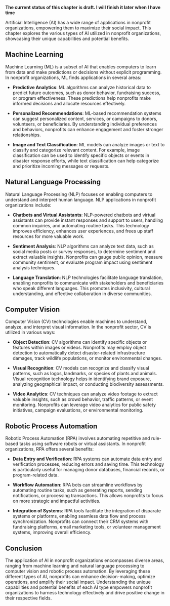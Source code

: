 **The current status of this chapter is draft. I will finish it later when I have time**

Artificial Intelligence (AI) has a wide range of applications in nonprofit organizations, empowering them to maximize their social impact. This chapter explores the various types of AI utilized in nonprofit organizations, showcasing their unique capabilities and potential benefits.

Machine Learning
----------------

Machine Learning (ML) is a subset of AI that enables computers to learn from data and make predictions or decisions without explicit programming. In nonprofit organizations, ML finds applications in several areas:

* **Predictive Analytics**: ML algorithms can analyze historical data to predict future outcomes, such as donor behavior, fundraising success, or program effectiveness. These predictions help nonprofits make informed decisions and allocate resources effectively.

* **Personalized Recommendations**: ML-based recommendation systems can suggest personalized content, services, or campaigns to donors, volunteers, or beneficiaries. By understanding individual preferences and behaviors, nonprofits can enhance engagement and foster stronger relationships.

* **Image and Text Classification**: ML models can analyze images or text to classify and categorize relevant content. For example, image classification can be used to identify specific objects or events in disaster response efforts, while text classification can help categorize and prioritize incoming messages or requests.

Natural Language Processing
---------------------------

Natural Language Processing (NLP) focuses on enabling computers to understand and interpret human language. NLP applications in nonprofit organizations include:

* **Chatbots and Virtual Assistants**: NLP-powered chatbots and virtual assistants can provide instant responses and support to users, handling common inquiries, and automating routine tasks. This technology improves efficiency, enhances user experiences, and frees up staff resources for more valuable work.

* **Sentiment Analysis**: NLP algorithms can analyze text data, such as social media posts or survey responses, to determine sentiment and extract valuable insights. Nonprofits can gauge public opinion, measure community sentiment, or evaluate program impact using sentiment analysis techniques.

* **Language Translation**: NLP technologies facilitate language translation, enabling nonprofits to communicate with stakeholders and beneficiaries who speak different languages. This promotes inclusivity, cultural understanding, and effective collaboration in diverse communities.

Computer Vision
---------------

Computer Vision (CV) technologies enable machines to understand, analyze, and interpret visual information. In the nonprofit sector, CV is utilized in various ways:

* **Object Detection**: CV algorithms can identify specific objects or features within images or videos. Nonprofits may employ object detection to automatically detect disaster-related infrastructure damages, track wildlife populations, or monitor environmental changes.

* **Visual Recognition**: CV models can recognize and classify visual patterns, such as logos, landmarks, or species of plants and animals. Visual recognition technology helps in identifying brand exposure, analyzing geographical impact, or conducting biodiversity assessments.

* **Video Analytics**: CV techniques can analyze video footage to extract valuable insights, such as crowd behavior, traffic patterns, or event monitoring. Nonprofits can leverage video analytics for public safety initiatives, campaign evaluations, or environmental monitoring.

Robotic Process Automation
--------------------------

Robotic Process Automation (RPA) involves automating repetitive and rule-based tasks using software robots or virtual assistants. In nonprofit organizations, RPA offers several benefits:

* **Data Entry and Verification**: RPA systems can automate data entry and verification processes, reducing errors and saving time. This technology is particularly useful for managing donor databases, financial records, or program-related data.

* **Workflow Automation**: RPA bots can streamline workflows by automating routine tasks, such as generating reports, sending notifications, or processing transactions. This allows nonprofits to focus on more strategic and impactful activities.

* **Integration of Systems**: RPA tools facilitate the integration of disparate systems or platforms, enabling seamless data flow and process synchronization. Nonprofits can connect their CRM systems with fundraising platforms, email marketing tools, or volunteer management systems, improving overall efficiency.

Conclusion
----------

The application of AI in nonprofit organizations encompasses diverse areas, ranging from machine learning and natural language processing to computer vision and robotic process automation. By leveraging these different types of AI, nonprofits can enhance decision-making, optimize operations, and amplify their social impact. Understanding the unique capabilities and potential benefits of each AI type empowers nonprofit organizations to harness technology effectively and drive positive change in their respective fields.
